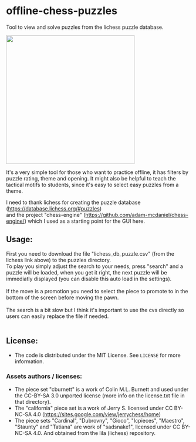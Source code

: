 # offline-chess-puzzles
Tool to view and solve puzzles from the lichess puzzle database.

<img src="https://github.com/brianch/offline-chess-puzzles/blob/main/demo.gif" width="350"/>

It's a very simple tool for those who want to practice offline, it has filters by puzzle rating, theme and opening. It might also be helpful to teach the tactical motifs to students, since it's easy to select easy puzzles from a theme.

I need to thank lichess for creating the puzzle database (https://database.lichess.org/#puzzles)<br/>
and the project "chess-engine" (https://github.com/adam-mcdaniel/chess-engine/) which I used as a starting point for the GUI here.

## Usage:
First you need to download the file "lichess_db_puzzle.csv" (from the lichess link above) to the puzzles directory.<br/>
To play you simply adjust the search to your needs, press "search" and a puzzle will be loaded, when you get it right, the next puzzle will be immediatly displayed (you can disable this auto load in the settings).<br/><br/>
If the move is a promotion you need to select the piece to promote to in the bottom of the screen before moving the pawn.<br/><br/>
The search is a bit slow but I think it's important to use the cvs directly so users can easily replace the file if needed.<br/><br/>

## License:
- The code is distributed under the MIT License. See `LICENSE` for more information.<br/>
### Assets authors / licenses:
- The piece set "cburnett" is a work of Colin M.L. Burnett and used under the CC-BY-SA 3.0 unported license (more info on the license.txt file in that directory).
- The "california" piece set is a work of Jerry S. licensed under CC BY-NC-SA 4.0 (https://sites.google.com/view/jerrychess/home)
- The piece sets "Cardinal", "Dubrovny", "Gioco", "Icpieces", "Maestro", "Staunty" and "Tatiana" are work of "sadsnake1", licensed under CC BY-NC-SA 4.0. And obtained from the lila (lichess) repository.
